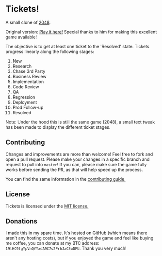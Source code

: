 # Tickets!
A small clone of [2048](http://gabrielecirulli.github.io/2048/).

Original version: [Play it here!](http://gabrielecirulli.github.io/2048/) Special thanks to him for making this excellent game available!

The objective is to get at least one ticket to the 'Resolved' state. Tickets progress linearly along the following stages:

1. New
1. Research
1. Chase 3rd Party
1. Business Review
1. Implementation
1. Code Review
1. QA
1. Regression
1. Deployment
1. Prod Follow-up
1. Resolved

Note: Under the hood this is still the same game (2048), a small text tweak has been made to display the different ticket stages.

## Contributing
Changes and improvements are more than welcome! Feel free to fork and open a pull request. Please make your changes in a specific branch and request to pull into `master`! If you can, please make sure the game fully works before sending the PR, as that will help speed up the process.

You can find the same information in the [contributing guide.](https://github.com/insectatorious/2048/blob/master/CONTRIBUTING.md)

## License
Tickets is licensed under the [MIT license.](https://github.com/insectatorious/2048/blob/master/LICENSE.txt)

## Donations
I made this in my spare time. It's hosted on GitHub (which means there aren't any hosting costs), but if you enjoyed the game and feel like buying me coffee, you can donate at my BTC address: `19tHC9fgYpVnQYYxdA9C7s2PrhJaC3wDFU`. Thank you very much!
